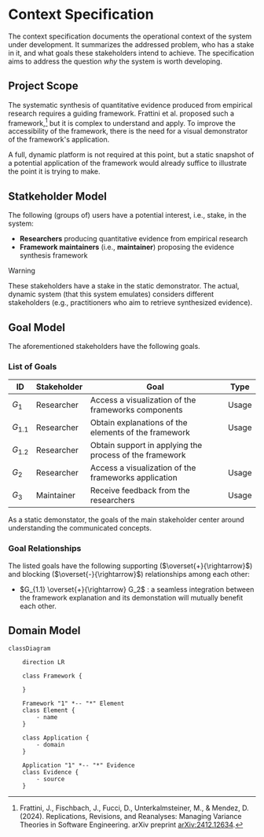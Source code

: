 # Context Specification

The context specification documents the operational context of the system under development.
It summarizes the addressed problem, who has a stake in it, and what goals these stakeholders intend to achieve.
The specification aims to address the question *why* the system is worth developing.

## Project Scope

The systematic synthesis of quantitative evidence produced from empirical research requires a guiding framework. 
Frattini et al. proposed such a framework,[^1] but it is complex to understand and apply.
To improve the accessibility of the framework, there is the need for a visual demonstrator of the framework's application.

A full, dynamic platform is not required at this point, but a static snapshot of a potential application of the framework would already suffice to illustrate the point it is trying to make.

## Statkeholder Model

The following (groups of) users have a potential interest, i.e., stake, in the system:

- **Researchers** producing quantitative evidence from empirical research
- **Framework maintainers** (i.e., **maintainer**) proposing the evidence synthesis framework

> [!WARNING]
> These stakeholders have a stake in the static demonstrator. 
> The actual, dynamic system (that this system emulates) considers different stakeholders (e.g., practitioners who aim to retrieve synthesized evidence).

## Goal Model

The aforementioned stakeholders have the following goals.

### List of Goals

| ID | Stakeholder | Goal | Type |
|---|---|---|---|
| $G_1$ | Researcher | Access a visualization of the frameworks components | Usage |
| $G_{1.1}$ | Researcher | Obtain explanations of the elements of the framework | Usage |
| $G_{1.2}$ | Researcher | Obtain support in applying the process of the framework |
| $G_2$ | Researcher | Access a visualization of the frameworks application | Usage |
| $G_3$ | Maintainer | Receive feedback from the researchers | Usage |

As a static demonstator, the goals of the main stakeholder center around understanding the communicated concepts.

### Goal Relationships

The listed goals have the following supporting ($\overset{+}{\rightarrow}$) and blocking ($\overset{-}{\rightarrow}$) relationships among each other:

- $G_{1.1} \overset{+}{\rightarrow} G_2$ : a seamless integration between the framework explanation and its demonstation will mutually benefit each other.

## Domain Model

```mermaid
classDiagram

    direction LR

    class Framework {

    }

    Framework "1" *-- "*" Element
    class Element {
        - name
    }

    class Application {
        - domain
    }

    Application "1" *-- "*" Evidence
    class Evidence {
        - source
    }
```


[^1]: Frattini, J., Fischbach, J., Fucci, D., Unterkalmsteiner, M., & Mendez, D. (2024). Replications, Revisions, and Reanalyses: Managing Variance Theories in Software Engineering. arXiv preprint [arXiv:2412.12634](https://arxiv.org/abs/2412.12634).